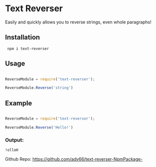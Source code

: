 
# Text Reverser

Easily and quickly allows you to reverse strings, even whole paragraphs!


## Installation

```
 npm i text-reverser 
```
## Usage

```js

ReverseModule = require('text-reverser');

ReverseModule.Reverse('string')
```
## Example

```js

ReverseModule = require('text-reverser');

ReverseModule.Reverse('Hello!')
```

### Output:
```
!olleH

```

Github Repo: https://github.com/adv66/text-reverser-NpmPackage-

